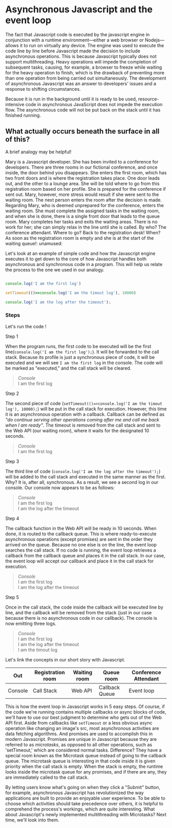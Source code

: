 # Asynchronous Javascript and the event loop

The fact that Javascript code is executed by the javascript engine in conjunction with a runtime environment—either a web browser or Nodejs—allows it to run on virtually any device. The engine was used to execute the code line by line before Javascript made the decision to include asynchronous operations. This is because Javascript typically does not support multithreading. Heavy operations will impede the completion of subsequent tasks, causing, for example, a browser to freeze while waiting for the heavy operation to finish, which is the drawback of preventing more than one operation from being carried out simultaneously. The development of asynchronous Javascript was an answer to developers' issues and a response to shifting circumstances.

Because it is run in the background until it is ready to be used, resource-intensive code in asynchronous JavaScript does not impede the execution flow. The asynchronous code will not be put back on the stack until it has finished running.

## What actually occurs beneath the surface in all of this?

A brief analogy may be helpful!

Mary is a Javascript developer. She has been invited to a conference for developers. There are three rooms in our fictional conference, and once inside, the door behind you disappears. She enters the first room, which has two front doors and is where the registration takes place. One door leads out, and the other to a lounge area. She will be told where to go from this registration room based on her profile. She is prepared for the conference if sent out. Mary, however, more stress would result if she were sent to the waiting room. The next person enters the room after the decision is made. Regarding Mary, who is deemed unprepared for the conference, enters the waiting room. She must complete the assigned tasks in the waiting room, and when she is done, there is a single front door that leads to the queue room. Mary completes her tasks and exits the waiting areas. There is no work for her; she can simply relax in the line until she is called. By who? The conference attendant. Where to go? Back to the registration desk! When? As soon as the registration room is empty and she is at the start of the waiting queue!: unamused:

Let's look at an example of simple code and how the Javascript engine executes it to get down to the core of how Javascript handles both asynchronous and synchronous code in a program. This will help us relate the process to the one we used in our analogy.

```Javascript

console.log('I am the first log')

setTimeout(()=>console.log('I am the timout log'), 10000)

console.log('I am the log after the timeout');

```


### Steps 

Let's run the code !

Step 1

When the program runs, the first code to be executed will be the first line(`console.log('I am the first log');`). It will be forwarded to the call stack. Because its profile is just a synchronous piece of code, it will be executed and we will see `I am the first log` in the console. The code will be marked as "executed," and the call stack will be cleared.

>_Console_\
> I am the first log

Step 2

The second piece of code (`setTimeout(()=>console.log('I am the timout log'), 10000);`) will be put in the call stack for execution. However, this time it is an asynchronous operation with a callback. Callback can be defined as _"do continue serving other operations coming after me and call me back when I am ready"_. The timeout is removed from the call stack and sent to the Web API (our waiting room), where it waits for the designated 10 seconds.

>_Console_\
> I am the first log

Step 3

The third line of code (`console.log('I am the log after the timeout');`) will be added to the call stack and executed in the same manner as the first. Why? It is, after all, synchronous. As a result, we see a second log in our console. Our console now appears to be as follows:

>_Console_\
> I am the first log\
> I am the log after the timeout

Step 4

The callback function in the Web API will be ready in 10 seconds. When done, it is routed to the callback queue. This is where ready-to-execute asynchronous operations (except promises) are sent in the order they arrived on the queue. Because no one else is on the line, the event loop searches the call stack. If no code is running, the event loop retrieves a callback from the callback queue and places it in the call stack. In our case, the event loop will accept our callback and place it in the call stack for execution.

>_Console_\
> I am the first log\
> I am the log after the timeout

Step 5

Once in the call stack, the code inside the callback will be executed line by line, and the callback will be removed from the stack (just in our case because there is no asynchronous code in our callback). The console is now emitting three logs.

>_Console_\
> I am the first log\
> I am the log after the timeout\
> I am the timout log


Let's link the concepts in our short story with Javascript.

| Out           | Registration room      | Waiting room     | Queue room      | Conference Attendant
| -----------   | -----------            | -----------      | -----------     | -----------
| Console       | Call Stack             | Web API          | Callback Queue  | Event loop


This is how the event loop in Javascript works in 5 easy steps. Of course, if the code we're running contains multiple callbacks or async blocks of code, we'll have to use our best judgment to determine who gets out of the Web API first. Aside from callbacks like `setTimeout` or a less obvious async operation like changing an image's src, most asynchronous activities are data fetching algorithms. And promises are used to accomplish this in modern Javascript. Promises are unique in Javascript because they are referred to as _microtasks_, as opposed to all other operations, such as 'setTimeout,' which are considered normal tasks. Difference? They have a special room known as the Microtask queue instead of going to the callback queue. The microtask queue is interesting in that code inside it is given priority when the call stack is empty. When the stack is empty, the runtime looks inside the microtask queue for any promises, and if there are any, they are immediately called to the call stack.

By letting users know what's going on when they click a "Submit" button, for example, asynchronous Javascript has revolutionized the way applications are built to provide an enjoyable user experience. To be able to choose which activities should take precedence over others, it is helpful to comprehend the process's workings, which are quite interesting. What about Javascript's newly implemented multithreading with Microtasks? Next time, we'll look into them.